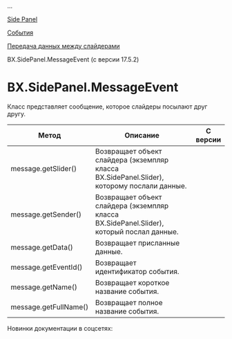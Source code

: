 ...

[Side Panel](/api_help/js_lib/sidepanel/index.php)

[События](/api_help/js_lib/sidepanel/events/index.php)

[Передача данных между слайдерами](/api_help/js_lib/sidepanel/events/postmessage/index.php)

BX.SidePanel.MessageEvent (с версии 17.5.2)

BX.SidePanel.MessageEvent
=========================

Класс представляет сообщение, которое слайдеры посылают друг другу.

| Метод | Описание | С версии |
| --- | --- | --- |
| message.getSlider() | Возвращает объект слайдера (экземпляр класса BX.SidePanel.Slider), которому послали данные. |  |
| message.getSender() | Возвращает объект слайдера (экземпляр класса BX.SidePanel.Slider), который послал данные. |  |
| message.getData() | Возвращает присланные данные. |  |
| message.getEventId() | Возвращает идентификатор события. |  |
| message.getName() | Возвращает короткое название события. |  |
| message.getFullName() | Возвращает полное название события. |  |

Новинки документации в соцсетях: